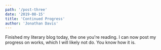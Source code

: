 ```yaml
---
path: '/post-three'
date: '2019-08-15'
title: 'Continued Progress'
author: 'Jonathan Davis'
---
```


Finished my literary blog today, the one you're reading. I can now post my progress on works, which I will likely not do. You know how it is.
